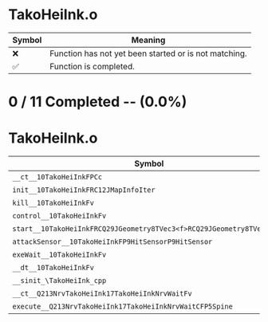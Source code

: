 # TakoHeiInk.o
| Symbol | Meaning 
| ------------- | ------------- 
| :x: | Function has not yet been started or is not matching. 
| :white_check_mark: | Function is completed. 


# 0 / 11 Completed -- (0.0%)
# TakoHeiInk.o
| Symbol | Decompiled? |
| ------------- | ------------- |
| `__ct__10TakoHeiInkFPCc` | :x: |
| `init__10TakoHeiInkFRC12JMapInfoIter` | :x: |
| `kill__10TakoHeiInkFv` | :x: |
| `control__10TakoHeiInkFv` | :x: |
| `start__10TakoHeiInkFRCQ29JGeometry8TVec3<f>RCQ29JGeometry8TVec3<f>b` | :x: |
| `attackSensor__10TakoHeiInkFP9HitSensorP9HitSensor` | :x: |
| `exeWait__10TakoHeiInkFv` | :x: |
| `__dt__10TakoHeiInkFv` | :x: |
| `__sinit_\TakoHeiInk_cpp` | :x: |
| `__ct__Q213NrvTakoHeiInk17TakoHeiInkNrvWaitFv` | :x: |
| `execute__Q213NrvTakoHeiInk17TakoHeiInkNrvWaitCFP5Spine` | :x: |

